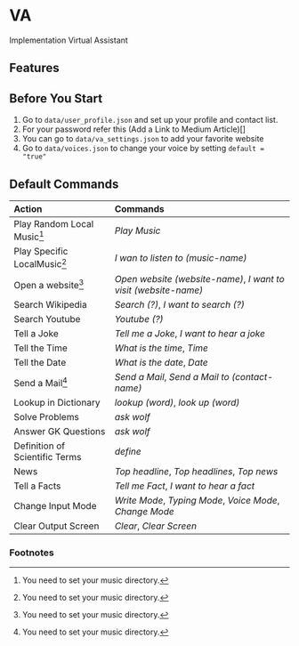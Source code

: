 # VA
 Implementation Virtual Assistant
 
## Features

## Before You Start
1. Go to `data/user_profile.json` and set up your profile and contact list.
2. For your password refer this (Add a Link to Medium Article)[]
3. You can go to `data/va_settings.json` to add your favorite website
4. Go to `data/voices.json` to change your voice by setting `default = "true"`

## Default Commands
| Action                         | Commands                                                        |
| :----------------------------- | :-------------------------------------------------------------- |
| Play Random Local Music[^*]    | *Play Music*                                                    |
| Play Specific LocalMusic[^*]   | *I wan to listen to (music-name)*                               |
| Open a website[^*]             | *Open website (website-name)*, *I want to visit (website-name)* |
| Search Wikipedia               | *Search (?)*, *I want to search (?)*                            |
| Search Youtube                 | *Youtube (?)*                                                   |
| Tell a Joke                    | *Tell me a Joke*, *I want to hear a joke*                       |
| Tell the Time                  | *What is the time*, *Time*                                      |
| Tell the Date                  | *What is the date*, *Date*                                      |
| Send a Mail[^*]                | *Send a Mail*, *Send a Mail to (contact-name)*                  |
| Lookup in Dictionary           | *lookup (word)*, *look up (word)*                               |
| Solve Problems                 | *ask wolf*                                                      |
| Answer GK Questions            | *ask wolf*                                                      |
| Definition of Scientific Terms | *define*                                                        |
| News                           | *Top headline*, *Top headlines*, *Top news*                     |
| Tell a Facts                   | *Tell me Fact*, *I want to hear a fact*                         |
| Change Input Mode              | *Write Mode*, *Typing Mode*, *Voice Mode*, *Change Mode*        |
| Clear Output Screen            | *Clear*, *Clear Screen*                                         |


### Footnotes
[^*]: You need to set your music directory.
